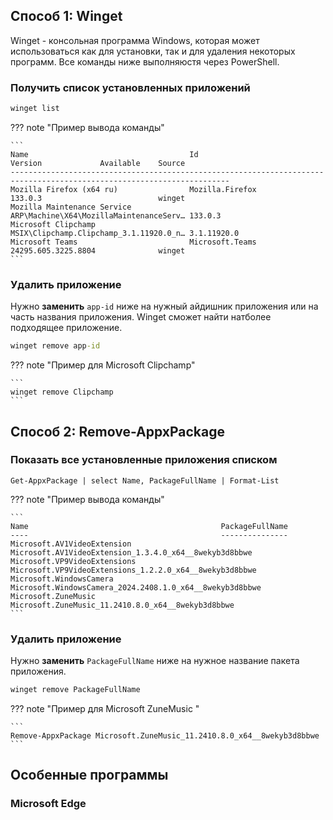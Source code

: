 
## Способ 1: Winget

Winget - консольная программа Windows, которая может использоваться как для установки, так и для удаления некоторых программ. Все команды ниже выполняюстя через PowerShell.

### Получить список установленных приложений

``` cmd
winget list
```
??? note "Пример вывода команды"

    ```
    Name                                    Id                                      Version             Available    Source
    -----------------------------------------------------------------------------------------------------------------------
    Mozilla Firefox (x64 ru)                Mozilla.Firefox                         133.0.3                          winget
    Mozilla Maintenance Service             ARP\Machine\X64\MozillaMaintenanceServ… 133.0.3
    Microsoft Clipchamp                     MSIX\Clipchamp.Clipchamp_3.1.11920.0_n… 3.1.11920.0
    Microsoft Teams                         Microsoft.Teams                         24295.605.3225.8804              winget
    ```

### Удалить приложение

Нужно **заменить** `app-id` ниже на нужный айдишник приложения или на часть названия приложения. Winget сможет найти натболее подходящее приложение.

``` cmd
winget remove app-id
```

??? note "Пример для Microsoft Clipchamp"

    ```
    winget remove Clipchamp
    ```

## Способ 2: Remove-AppxPackage

### Показать все установленные приложения списком

```
Get-AppxPackage | select Name, PackageFullName | Format-List
```

??? note "Пример вывода команды"

    ```
    Name                                           PackageFullName
    ----                                           ---------------
    Microsoft.AV1VideoExtension                    Microsoft.AV1VideoExtension_1.3.4.0_x64__8wekyb3d8bbwe
    Microsoft.VP9VideoExtensions                   Microsoft.VP9VideoExtensions_1.2.2.0_x64__8wekyb3d8bbwe
    Microsoft.WindowsCamera                        Microsoft.WindowsCamera_2024.2408.1.0_x64__8wekyb3d8bbwe
    Microsoft.ZuneMusic                            Microsoft.ZuneMusic_11.2410.8.0_x64__8wekyb3d8bbwe
    ```

### Удалить приложение

Нужно **заменить** `PackageFullName` ниже на нужное название пакета приложения.

``` cmd
winget remove PackageFullName
```

??? note "Пример для Microsoft ZuneMusic "

    ```
    Remove-AppxPackage Microsoft.ZuneMusic_11.2410.8.0_x64__8wekyb3d8bbwe
    ```

## Особенные программы

### Microsoft Edge

